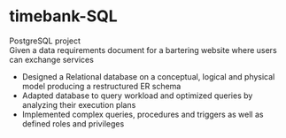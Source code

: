 # timebank-SQL
PostgreSQL project<br/>
Given a data requirements document for a bartering website where users can exchange services
* Designed a Relational database on a conceptual, logical and physical model producing a restructured ER schema
* Adapted database to query workload and optimized queries by analyzing their execution plans
* Implemented complex queries, procedures and triggers as well as defined roles and privileges
